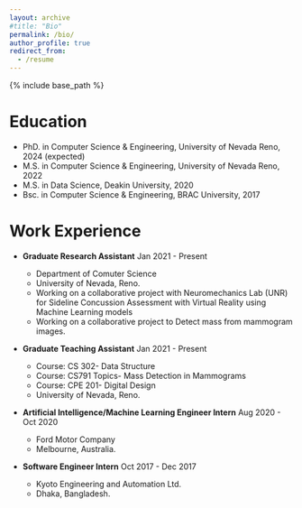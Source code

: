 ```yaml
---
layout: archive
#title: "Bio"
permalink: /bio/
author_profile: true
redirect_from:
  - /resume
---
```


{% include base_path %}

Education
======
* PhD. in Computer Science & Engineering, University of Nevada Reno, 2024 (expected)
* M.S. in Computer Science & Engineering, University of Nevada Reno, 2022
* M.S. in Data Science, Deakin University, 2020
* Bsc. in Computer Science & Engineering, BRAC University, 2017

Work Experience
======

* **Graduate Research Assistant** Jan 2021 - Present
  * Department of Comuter Science 
  * University of Nevada, Reno.
   * Working on a collaborative project with Neuromechanics Lab (UNR) for Sideline Concussion Assessment with Virtual Reality using Machine Learning models
   * Working on a collaborative project to Detect mass from mammogram images.

* **Graduate Teaching Assistant** Jan 2021 - Present
  * Course: CS 302- Data Structure
  * Course: CS791 Topics- Mass Detection in Mammograms
  * Course: CPE 201- Digital Design
  * University of Nevada, Reno.

* **Artificial Intelligence/Machine Learning Engineer Intern** Aug 2020 - Oct 2020
  * Ford Motor Company
  * Melbourne, Australia.

* **Software Engineer Intern** Oct 2017 - Dec 2017
  * Kyoto Engineering and Automation Ltd.
  * Dhaka, Bangladesh.

<!---

Online Certificates
=====
  * [Deep Learning Specialization,](https://www.coursera.org/account/accomplishments/specialization/NM9SMAJW9USM) deeplearning.ai
  * [Introduction to Data Science,](https://www.coursera.org/account/accomplishments/verify/XYQ25BJD9PA6) University of Michigan
  * [Applied Machine Learning in Python,](https://www.coursera.org/account/accomplishments/verify/LS77LUGT2WBK) University of Michigan


Voluntary Academic Duties
======
* **Reviewer**
  * IEEE Transaction on Medical Imaging
  * Medical Physics
  * Translational Vision Science & Technology
  * Biomedical Optics Express
  * 32nd British Machine Vision Virtual Conference (BMVC 2021)
  * Winter Conference on  Applications of Computer Vision (WACV 2022)
  * Winter Conference on  Applications of Computer Vision (WACV 2021)
  * 31st British Machine Vision Virtual Conference (BMVC 2020)

* **External Reviewer**
  * Sensors
  * International Conference on Robotics and Automation (ICRA 2019)

* **Mentor** June 2020 - August 2020
  * Research & Engineering Apprenticeship Program
  * US Army Educational Outreach Program.

* **Student Orgranizer**
  * 14th International Symposium on Visual Computing (ISVC) 2019

Countries visited (World)
===================
<iframe src="https://www.google.com/maps/d/embed?mid=14QlaGA9XWxLp-_7S_NxesmRvouCKec2g" width="640" height="480"></iframe>

States visited (Inside USA)
=====================
<iframe src="https://www.google.com/maps/d/embed?mid=1n_JHvjW-8TZIGU1UFSMssBHt0zeGC13n" width="640" height="480"></iframe>
-->
